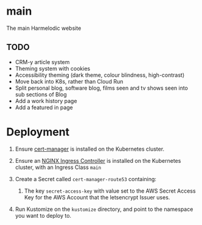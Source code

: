 # main

The main Harmelodic website

## TODO

- CRM-y article system
- Theming system with cookies
- Accessibility theming (dark theme, colour blindness, high-contrast)
- Move back into K8s, rather than Cloud Run
- Split personal blog, software blog, films seen and tv shows seen into sub sections of Blog 
- Add a work history page
- Add a featured in page

# Deployment

1. Ensure [cert-manager](https://cert-manager.io/) is installed on the Kubernetes cluster.

2. Ensure an [NGINX Ingress Controller](https://kubernetes.github.io/ingress-nginx/) is installed on the Kubernetes cluster, with an Ingress Class `main`

3. Create a Secret called `cert-manager-route53` containing:
   1. The key `secret-access-key` with value set to the AWS Secret Access Key for the AWS Account that the letsencrypt Issuer uses. 

4. Run Kustomize on the `kustomize` directory, and point to the namespace you want to deploy to.
